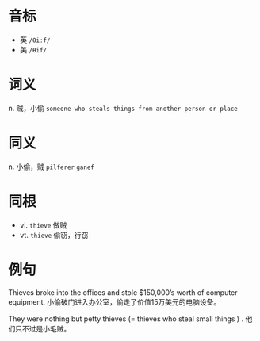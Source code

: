 # 音标

- 英 `/θiːf/`
- 美 `/θif/`

# 词义

n. 贼，小偷
`someone who steals things from another person or place`

# 同义

n. 小偷，贼
`pilferer` `ganef`

# 同根

- vi. `thieve` 做贼
- vt. `thieve` 偷窃，行窃

# 例句

Thieves broke into the offices and stole $150,000’s worth of computer equipment.
小偷破门进入办公室，偷走了价值15万美元的电脑设备。

They were nothing but petty thieves (= thieves who steal small things ) .
他们只不过是小毛贼。


